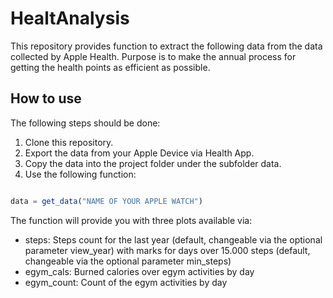 # HealtAnalysis

This repository provides function to extract the following data from the data collected by Apple Health. Purpose is to make the annual process for getting the health points as efficient as possible.

## How to use

The following steps should be done:

1. Clone this repository.
2. Export the data from your Apple Device via Health App.
3. Copy the data into the project folder under the subfolder data.
4. Use the following function:

```julia

data = get_data("NAME OF YOUR APPLE WATCH")

```

The function will provide you with three plots available via:

- steps: Steps count for the last year (default, changeable via the optional parameter view_year) with marks for days over 15.000 steps (default, changeable via the optional parameter min_steps)
- egym_cals: Burned calories over egym activities by day
- egym_count: Count of the egym activities by day


